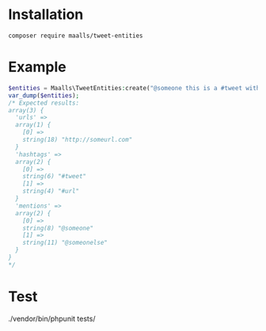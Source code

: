 # Installation

```console
composer require maalls/tweet-entities
```

# Example

```php
$entities = Maalls\TweetEntities:create("@someone this is a #tweet with url http://someurl.com");
var_dump($entities);
/* Expected results:
array(3) {
  'urls' =>
  array(1) {
    [0] =>
    string(18) "http://someurl.com"
  }
  'hashtags' =>
  array(2) {
    [0] =>
    string(6) "#tweet"
    [1] =>
    string(4) "#url"
  }
  'mentions' =>
  array(2) {
    [0] =>
    string(8) "@someone"
    [1] =>
    string(11) "@someonelse"
  }
}
*/
```

# Test

./vendor/bin/phpunit tests/